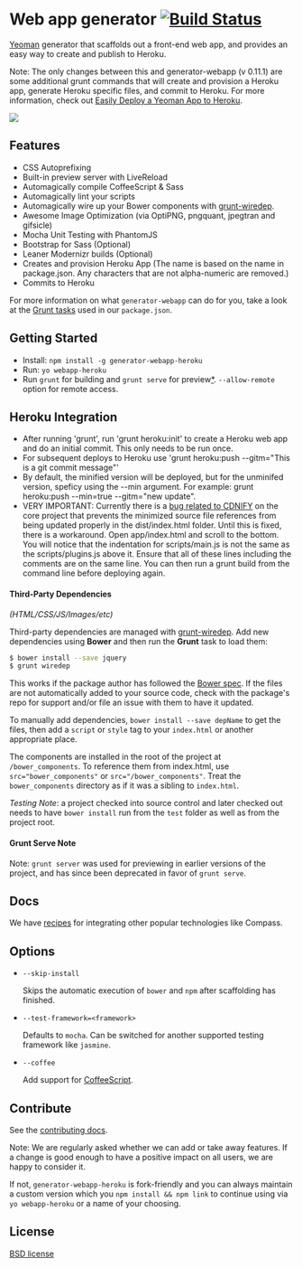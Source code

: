 # Web app generator [![Build Status](https://secure.travis-ci.org/yeoman/generator-webapp.svg?branch=master)](http://travis-ci.org/yeoman/generator-webapp)

[Yeoman](http://yeoman.io) generator that scaffolds out a front-end web app, and provides an easy way to create and publish to Heroku. 

Note: The only changes between this and generator-webapp (v 0.11.1) are some additional grunt commands that will create and provision a Heroku app, generate Heroku specific files, and commit to Heroku. For more information, check out [Easily Deploy a Yeoman App to Heroku](http://johnlivingston.io/blog/yeoman-heroku).

![](http://i.imgur.com/uKTT2Hj.png)

## Features

* CSS Autoprefixing
* Built-in preview server with LiveReload
* Automagically compile CoffeeScript & Sass
* Automagically lint your scripts
* Automagically wire up your Bower components with [grunt-wiredep](#third-party-dependencies).
* Awesome Image Optimization (via OptiPNG, pngquant, jpegtran and gifsicle)
* Mocha Unit Testing with PhantomJS
* Bootstrap for Sass (Optional)
* Leaner Modernizr builds (Optional)
* Creates and provision Heroku App (The name is based on the name in package.json. Any characters that are not alpha-numeric are removed.)
* Commits to Heroku

For more information on what `generator-webapp` can do for you, take a look at the [Grunt tasks](https://github.com/yeoman/generator-webapp/blob/master/app/templates/_package.json) used in our `package.json`.


## Getting Started

- Install: `npm install -g generator-webapp-heroku`
- Run: `yo webapp-heroku`
- Run `grunt` for building and `grunt serve` for preview[\*](#grunt-serve-note). `--allow-remote` option for remote access.

## Heroku Integration
- After running 'grunt', run 'grunt heroku:init' to create a Heroku web app and do an initial commit. This only needs to be run once.
- For subsequent deploys to Heroku use 'grunt heroku:push --gitm="This is a git commit message"'
- By default, the minified version will be deployed, but for the unminifed version, speficy using the --min argument. For example: grunt heroku:push --min=true --gitm="new update". 
- VERY IMPORTANT: Currently there is a [bug related to CDNIFY](https://github.com/yeoman/generator-angular/issues/955) on the core project that prevents the minimized source file references from being updated properly in the dist/index.html folder. Until this is fixed, there is a workaround. Open app/index.html and scroll to the bottom. You will notice that the indentation for scripts/main.js is not the same as the scripts/plugins.js above it. Ensure that all of these lines including the comments are on the same line. You can then run a grunt build from the command line before deploying again.

#### Third-Party Dependencies

*(HTML/CSS/JS/Images/etc)*

Third-party dependencies are managed with [grunt-wiredep](https://github.com/stephenplusplus/grunt-wiredep). Add new dependencies using **Bower** and then run the **Grunt** task to load them:

```sh
$ bower install --save jquery
$ grunt wiredep
```

This works if the package author has followed the [Bower spec](https://github.com/bower/bower.json-spec). If the files are not automatically added to your source code, check with the package's repo for support and/or file an issue with them to have it updated.

To manually add dependencies, `bower install --save depName` to get the files, then add a `script` or `style` tag to your `index.html` or another appropriate place.

The components are installed in the root of the project at `/bower_components`. To reference them from index.html, use `src="bower_components"` or `src="/bower_components"`. Treat the `bower_components` directory as if it was a sibling to `index.html`.

*Testing Note*: a project checked into source control and later checked out needs to have `bower install` run from the `test` folder as well as from the project root.


#### Grunt Serve Note

Note: `grunt server` was used for previewing in earlier versions of the project, and has since been deprecated in favor of `grunt serve`.


## Docs

We have [recipes](docs/recipes) for integrating other popular technologies like Compass.


## Options

* `--skip-install`

  Skips the automatic execution of `bower` and `npm` after scaffolding has finished.

* `--test-framework=<framework>`

  Defaults to `mocha`. Can be switched for another supported testing framework like `jasmine`.

* `--coffee`

  Add support for [CoffeeScript](http://coffeescript.org/).


## Contribute

See the [contributing docs](https://github.com/yeoman/yeoman/blob/master/contributing.md).

Note: We are regularly asked whether we can add or take away features. If a change is good enough to have a positive impact on all users, we are happy to consider it.

If not, `generator-webapp-heroku` is fork-friendly and you can always maintain a custom version which you `npm install && npm link` to continue using via `yo webapp-heroku` or a name of your choosing.


## License

[BSD license](http://opensource.org/licenses/bsd-license.php)
